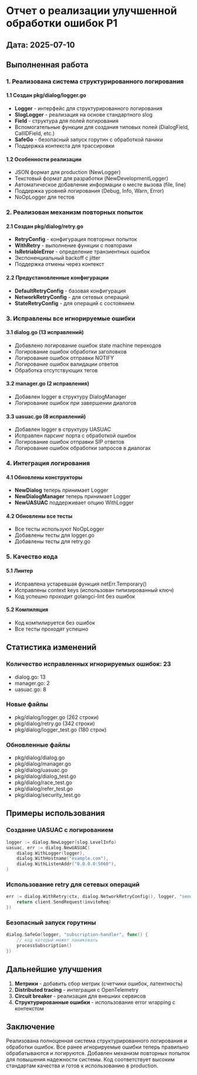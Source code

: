 # Отчет о реализации улучшенной обработки ошибок P1

## Дата: 2025-07-10

## Выполненная работа

### 1. Реализована система структурированного логирования

#### 1.1 Создан pkg/dialog/logger.go
- **Logger** - интерфейс для структурированного логирования
- **SlogLogger** - реализация на основе стандартного slog
- **Field** - структура для полей логирования
- Вспомогательные функции для создания типовых полей (DialogField, CallIDField, etc.)
- **SafeGo** - безопасный запуск горутин с обработкой паники
- Поддержка контекста для трассировки

#### 1.2 Особенности реализации
- JSON формат для production (NewLogger)
- Текстовый формат для разработки (NewDevelopmentLogger)
- Автоматическое добавление информации о месте вызова (file, line)
- Поддержка уровней логирования (Debug, Info, Warn, Error)
- NoOpLogger для тестов

### 2. Реализован механизм повторных попыток

#### 2.1 Создан pkg/dialog/retry.go
- **RetryConfig** - конфигурация повторных попыток
- **WithRetry** - выполнение функции с повторами
- **IsRetriableError** - определение транзиентных ошибок
- Экспоненциальный backoff с jitter
- Поддержка отмены через контекст

#### 2.2 Предустановленные конфигурации
- **DefaultRetryConfig** - базовая конфигурация
- **NetworkRetryConfig** - для сетевых операций
- **StateRetryConfig** - для операций с состоянием

### 3. Исправлены все игнорируемые ошибки

#### 3.1 dialog.go (13 исправлений)
- Добавлено логирование ошибок state machine переходов
- Логирование ошибок обработки заголовков
- Логирование ошибок отправки NOTIFY
- Логирование ошибок валидации ответов
- Обработка отсутствующих тегов

#### 3.2 manager.go (2 исправления)
- Добавлен logger в структуру DialogManager
- Логирование ошибок при завершении диалогов

#### 3.3 uasuac.go (8 исправлений)
- Добавлен logger в структуру UASUAC
- Исправлен парсинг порта с обработкой ошибок
- Логирование ошибок отправки SIP ответов
- Логирование ошибок обработки запросов в диалогах

### 4. Интеграция логирования

#### 4.1 Обновлены конструкторы
- **NewDialog** теперь принимает Logger
- **NewDialogManager** теперь принимает Logger
- **NewUASUAC** поддерживает опцию WithLogger

#### 4.2 Обновлены все тесты
- Все тесты используют NoOpLogger
- Добавлены тесты для logger.go
- Добавлены тесты для retry.go

### 5. Качество кода

#### 5.1 Линтер
- Исправлена устаревшая функция netErr.Temporary()
- Исправлены context keys (использован типизированный ключ)
- Код успешно проходит golangci-lint без ошибок

#### 5.2 Компиляция
- Код компилируется без ошибок
- Все тесты проходят успешно

## Статистика изменений

### Количество исправленных игнорируемых ошибок: 23
- dialog.go: 13
- manager.go: 2
- uasuac.go: 8

### Новые файлы
- pkg/dialog/logger.go (262 строки)
- pkg/dialog/retry.go (342 строки)
- pkg/dialog/logger_test.go (180 строк)

### Обновленные файлы
- pkg/dialog/dialog.go
- pkg/dialog/manager.go
- pkg/dialog/uasuac.go
- pkg/dialog/dialog_test.go
- pkg/dialog/race_test.go
- pkg/dialog/refer_test.go
- pkg/dialog/security_test.go

## Примеры использования

### Создание UASUAC с логированием
```go
logger := dialog.NewLogger(slog.LevelInfo)
uasuac, err := dialog.NewUASUAC(
    dialog.WithLogger(logger),
    dialog.WithHostname("example.com"),
    dialog.WithListenAddr("0.0.0.0:5060"),
)
```

### Использование retry для сетевых операций
```go
err := dialog.WithRetry(ctx, dialog.NetworkRetryConfig(), logger, "send-invite", func() error {
    return client.SendRequest(inviteReq)
})
```

### Безопасный запуск горутины
```go
dialog.SafeGo(logger, "subscription-handler", func() {
    // код который может паниковать
    processSubscription()
})
```

## Дальнейшие улучшения

1. **Метрики** - добавить сбор метрик (счетчики ошибок, латентность)
2. **Distributed tracing** - интеграция с OpenTelemetry
3. **Circuit breaker** - реализация для внешних сервисов
4. **Структурированные ошибки** - использование error wrapping с контекстом

## Заключение

Реализована полноценная система структурированного логирования и обработки ошибок. Все ранее игнорируемые ошибки теперь правильно обрабатываются и логируются. Добавлен механизм повторных попыток для повышения надежности системы. Код соответствует высоким стандартам качества и готов к использованию в production.